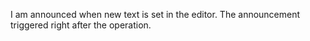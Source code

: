 I am announced when new text is set in the editor.
The announcement triggered right after the operation.